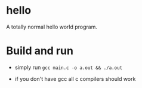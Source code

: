# hello

A totally normal hello world program.

# Build and run

- simply run ```gcc main.c -o a.out && ./a.out```

- if you don't have gcc all c compilers should work
